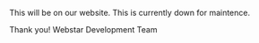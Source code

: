 This will be on our website. This is currently down for maintence.

Thank you! Webstar Development Team




